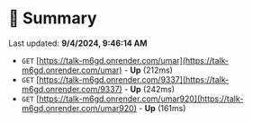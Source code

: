 # 📖 Summary
Last updated: **9/4/2024, 9:46:14 AM**

- `GET` [https://talk-m6gd.onrender.com/umar](https://talk-m6gd.onrender.com/umar) - **Up** (212ms)
- `GET` [https://talk-m6gd.onrender.com/9337](https://talk-m6gd.onrender.com/9337) - **Up** (242ms)
- `GET` [https://talk-m6gd.onrender.com/umar920](https://talk-m6gd.onrender.com/umar920) - **Up** (161ms)
